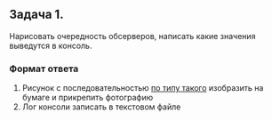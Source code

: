 ## Задача 1.

Нарисовать очередность обсерверов, написать какие значения выведутся в консоль.

### Формат ответа

1. Рисунок с последовательностью [по типу такого](https://rxjs.dev/assets/images/marble-diagrams/withLatestFrom.png) изобразить
на бумаге и прикрепить фотографию
2. Лог консоли записать в текстовом файле
